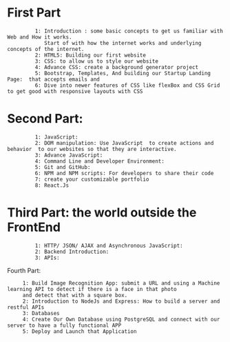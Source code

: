 # First Part

             1: Introduction : some basic concepts to get us familiar with Web and How it works.
                Start of with how the internet works and underlying concepts of the internet.
             2: HTML5: Building our first website
             3: CSS: to allow us to style our website
             4: Advance CSS: create a background generator project
             5: Bootstrap, Templates, And building our Startup Landing Page:  that accepts emails and
             6: Dive into newer features of CSS like flexBox and CSS Grid to get good with responsive layouts with CSS

# Second Part:

             1: JavaScript:
             2: DOM manipulation: Use JavaScript  to create actions and behavior  to our websites so that they are interactive.
             3: Advance JavaScript:
             4: Command Line and Developer Environment:
             5: Git and GitHub:
             6: NPM and NPM scripts: For developers to share their code
             7: create your customizable portfolio
             8: React.Js

# Third Part: the world outside the FrontEnd

             1: HTTP/ JSON/ AJAX and Asynchronous JavaScript:
             2: Backend Introduction:
             3: APIs:

Fourth Part:

         1: Build Image Recognition App: submit a URL and using a Machine learning API to detect if there is a face in that photo
         and detect that with a square box.
         2: Introduction to NodeJs and Express: How to build a server and restful APIs
         3: Databases
         4: Create Our Own Database using PostgreSQL and connect with our server to have a fully functional APP
         5: Deploy and Launch that Application
